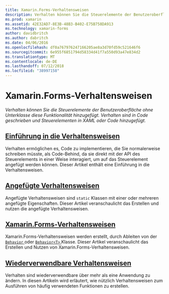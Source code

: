 ```yaml
---
title: Xamarin.Forms-Verhaltensweisen
description: Verhalten können Sie die Steuerelemente der Benutzeroberfläche ohne Unterklasse diese Funktionalität hinzugefügt. Verhalten sind in Code geschrieben und Steuerelementen in XAML oder Code hinzugefügt.
ms.prod: xamarin
ms.assetid: 42E32AD7-8E3B-48B3-B402-E75B758DA913
ms.technology: xamarin-forms
author: davidbritch
ms.author: dabritch
ms.date: 04/06/2016
ms.openlocfilehash: df0a767976247166205ae8a3d70fd59c521646f6
ms.sourcegitcommit: 6e955f6851794d58334d41f7a550d93a47e834d2
ms.translationtype: MT
ms.contentlocale: de-DE
ms.lasthandoff: 07/12/2018
ms.locfileid: "38997158"
---
```

# <a name="xamarinforms-behaviors"></a>Xamarin.Forms-Verhaltensweisen

_Verhalten können Sie die Steuerelemente der Benutzeroberfläche ohne Unterklasse diese Funktionalität hinzugefügt. Verhalten sind in Code geschrieben und Steuerelementen in XAML oder Code hinzugefügt._

## <a name="introduction-to-behaviorsintroductionmd"></a>[Einführung in die Verhaltensweisen](introduction.md)

Verhalten ermöglichen es, Code zu implementieren, die Sie normalerweise schreiben müsste, als Code-Behind, da sie direkt mit der API des Steuerelements in einer Weise interagiert, um auf das Steuerelement angefügt werden können. Dieser Artikel enthält eine Einführung in die Verhaltensweisen.

## <a name="attached-behaviorsattachedmd"></a>[Angefügte Verhaltensweisen](attached.md)

Angefügte Verhaltensweisen sind `static` Klassen mit einer oder mehreren angefügte Eigenschaften. Dieser Artikel veranschaulicht das Erstellen und nutzen die angefügte Verhaltensweisen.

## <a name="xamarinforms-behaviorscreatingmd"></a>[Xamarin.Forms-Verhaltensweisen](creating.md)

Xamarin.Forms-Verhaltensweisen werden erstellt, durch Ableiten von der [ `Behavior` ](xref:Xamarin.Forms.Behavior) oder [ `Behavior<T>` ](xref:Xamarin.Forms.Behavior`1) Klasse. Dieser Artikel veranschaulicht das Erstellen und Nutzen von Xamarin.Forms-Verhaltensweisen.

## <a name="reusable-behaviorsreusableindexmd"></a>[Wiederverwendbare Verhaltensweisen](reusable/index.md)

Verhalten sind wiederverwendbare über mehr als eine Anwendung zu ändern. In diesen Artikeln wird erläutert, wie nützlich Verhaltensweisen zum Ausführen von häufig verwendeten Funktionen zu erstellen.

